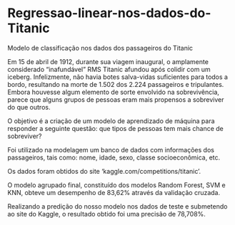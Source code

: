 # Regressao-linear-nos-dados-do-Titanic
Modelo de classificação nos dados dos passageiros do Titanic

Em 15 de abril de 1912, durante sua viagem inaugural, o amplamente considerado “inafundável” RMS Titanic afundou após colidir com um iceberg. 
Infelizmente, não havia botes salva-vidas suficientes para todos a bordo, resultando na morte de 1.502 dos 2.224 passageiros e tripulantes.
Embora houvesse algum elemento de sorte envolvido na sobrevivência, parece que alguns grupos de pessoas eram mais propensos a sobreviver do que outros.

O objetivo é a criação de um modelo de aprendizado de máquina para responder a seguinte questão: que tipos de pessoas tem mais chance de sobreviver?

Foi utilizado na modelagem um banco de dados com informações dos passageiros, tais como: nome, idade, sexo, classe socioeconômica, etc.

Os dados foram obtidos do site ‘kaggle.com/competitions/titanic’.

O modelo agrupado final, constituído dos modelos Random Forest, SVM e KNN, obteve um desempenho de 83,62% através da validação cruzada.

Realizando a predição do nosso modelo nos dados de teste e submetendo ao site do Kaggle, o resultado obtido foi uma precisão de 78,708%.
